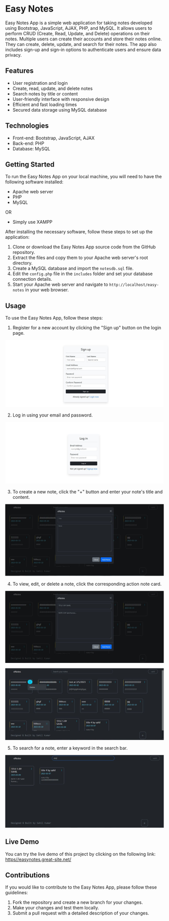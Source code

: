 

# Easy Notes

Easy Notes App is a simple web application for taking notes developed using Bootstrap, JavaScript, AJAX, PHP, and MySQL. It allows users to perform CRUD (Create, Read, Update, and Delete) operations on their notes. Multiple users can create their accounts and store their notes online. They can create, delete, update, and search for their notes. The app also includes sign-up and sign-in options to authenticate users and ensure data privacy.

## Features

- User registration and login
- Create, read, update, and delete notes
- Search notes by title or content
- User-friendly interface with responsive design
- Efficient and fast loading times
- Secured data storage using MySQL database

## Technologies

- Front-end: Bootstrap, JavaScript, AJAX
- Back-end: PHP
- Database: MySQL

## Getting Started

To run the Easy Notes App on your local machine, you will need to have the following software installed:

- Apache web server
- PHP
- MySQL

OR

- Simply use XAMPP

After installing the necessary software, follow these steps to set up the application:

1. Clone or download the Easy Notes App source code from the GitHub repository.
2. Extract the files and copy them to your Apache web server's root directory.
3. Create a MySQL database and import the `notesdb.sql` file.
4. Edit the `config.php` file in the `includes` folder and set your database connection details.
5. Start your Apache web server and navigate to `http://localhost/easy-notes` in your web browser.

## Usage

To use the Easy Notes App, follow these steps:

1. Register for a new account by clicking the "Sign up" button on the login page.

![Sign up](screenshot/Sign_up.JPG)

2. Log in using your email and password.

![Login](screenshot/Log_in.JPG)

3. To create a new note, click the "+" button and enter your note's title and content.

![New note](screenshot/New_note.JPG)

4. To view, edit, or delete a note, click the corresponding action note card.

![Edit note](screenshot/Edit_note.JPG)

![Delete note](screenshot/Delete_note.JPG)

5. To search for a note, enter a keyword in the search bar.

![Search note](screenshot/Search_note.JPG)

## Live Demo

You can try the live demo of this project by clicking on the following link: [https//easynotes.great-site.net/](https//easynotes.great-site.net/)

## Contributions

If you would like to contribute to the Easy Notes App, please follow these guidelines:

1. Fork the repository and create a new branch for your changes.
2. Make your changes and test them locally.
3. Submit a pull request with a detailed description of your changes.
